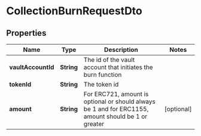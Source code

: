 

# CollectionBurnRequestDto


## Properties

| Name | Type | Description | Notes |
|------------ | ------------- | ------------- | -------------|
|**vaultAccountId** | **String** | The id of the vault account that initiates the burn function |  |
|**tokenId** | **String** | The token id |  |
|**amount** | **String** | For ERC721, amount is optional or should always be 1 and for ERC1155, amount should be 1 or greater |  [optional] |




